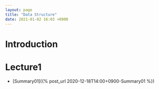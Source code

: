 ```yaml
---
layout: page
title: "Data Structure"
date: 2021-01-02 16:03 +0900
---
```

# Introduction

# Lecture1
- [Summary01]({% post_url 2020-12-18T14:00+0900-Summary01 %})
